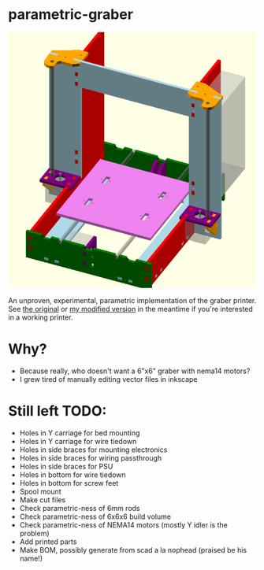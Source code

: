 # parametric-graber

![rendered picture of printer](assembly.png)

An unproven, experimental, parametric implementation of the graber printer.  See [the original](https://github.com/sgraber/Graber) or [my modified version](https://github.com/elliotf/Graber/tree/24x18_layout/24x18) in the meantime if you're interested in a working printer.

# Why?

* Because really, who doesn't want a 6"x6" graber with nema14 motors?
* I grew tired of manually editing vector files in inkscape

# Still left TODO:

* Holes in Y carriage for bed mounting
* Holes in Y carriage for wire tiedown
* Holes in side braces for mounting electronics
* Holes in side braces for wiring passthrough
* Holes in side braces for PSU
* Holes in bottom for wire tiedown
* Holes in bottom for screw feet
* Spool mount
* Make cut files
* Check parametric-ness of 6mm rods
* Check parametric-ness of 6x6x6 build volume
* Check parametric-ness of NEMA14 motors (mostly Y idler is the problem)
* Add printed parts
* Make BOM, possibly generate from scad a la nophead (praised be his name!)
